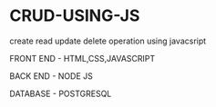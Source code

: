 # CRUD-USING-JS

create read update delete operation using javacsript

FRONT END - HTML,CSS,JAVASCRIPT

BACK END - NODE JS

DATABASE - POSTGRESQL
